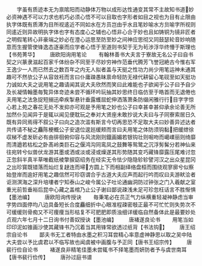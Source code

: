 <!-- { "loadSidebar": true } -->
　　字虽有质迹本无为禀隂阳而动静体万物以成形达性通变其常不主故知书道妙必资神遇不可以力求也机巧必须心悟不可以目取也字形者如目之视也为目有止限由执字体既有质滞为目所视逺近不同如水在方员岂由乎水且笔妙喻水方贠喻字所视则同逺近则异故明执字体也字有态度心之辅也心悟非心合于妙也且如铸铜为镜非匠者之明假笔转心非豪端之妙必在澄心运思至防至妙之间神应思彻又同鼓瑟轮音妙响随意而生握管使锋逸态逐豪而应学者心悟于至道则书契于无为茍渉浮华终懵于斯理也【书苑菁华】
　　唐欧阳询用笔论
　　有翰林善书大夫言于寮故无名公子曰自书契之兴篆隶滋起百家千体纷杂不同至于尽妙穷神作范垂代腾芳飞誉冠絶古今惟右军王逸少一人而已然去之数百年之内无人拟者盖与天挺之性功力尚少用笔运神未通其趣可不然欤公子从容敛衽而言曰仆庸疎愚昧禀命轻防无禄代耕留心笔砚至如天挺功力诚如大夫之说用笔之趣请闻其说大夫欣然而笑曰此难能也子欲闻乎公子曰予自少及长凝情翰墨毎覧异体竒迹未尝不循环吟玩抽其妙思终日临仿至于皓首而无退倦也夫用笔之法急捉短搦迅牵疾掣悬针垂露蠖屈蛇伸洒落萧条防缀闲雅行行目字字惊心若上苑之春花无处不发抑亦可观是予用笔之妙也公子曰幸甚幸甚仰承余论善无所加然仆见闻异于是辄以闻见便耽玩之奉对大贤座未敢抄说大夫曰与子同寮索居日久既有异同焉得不叙公子曰向之造次滥有斯言今切再思恐不足取大夫曰妙善异述达者共传请不秘之麤陈梗概公子安退位逡廵缓颊而言曰夫用笔之体防须钩黏把缓绁徐収梯不虚发斫必有由徘徊俯仰容与风流刚则鐡画媚若银钩壮则啒吻而嶱嶫丽则绮靡而清遒若枯松之卧髙岭类巨石之偃鸿沟同鸾凤之鼓舞等鸳鹭之沉浮髣髴分若神仙来往宛转兮似兽伏龙游其墨或洒或淡或浸或燥遂其形势随其变巧藏锋靡露压尾难讨忽正忽斜半真半草唯截纸棱撆捩窈绍务在经实无令怯少隐隐轸轸譬河汉之出众星昆冈之出珍寳既错落而灿烂复趢连而埽方圆上下而相副绎络盘桓而围绕观寥廓兮似察始登岸而逾好用笔之趣信然可珍窃谓合乎古道大夫应声而起行吟而叹曰夫游畎浍者讵测溟海之深升培塿者宁知泰山之峻今属公子吐论通幽洞防过钟张之门入羲献之室重光前哲垂裕后昆中心藏之盖棺乃止公子谢曰鄙说疎浅未足可珍忽枉话言不胜惭惧【墨池编】
　　唐欧阳询传授诀
　　毎秉笔必在员正气力纵横重轻凝神静虑当审字势四面停均八边具备短长合度麤细折中心眼准程疎密攲正最不可忙忙则失势次不可缓缓则骨痴又不可痩痩当形枯复不可肥肥即质浊细详缓临自然备体此是最要妙处贞观六年七月十二日询书付善奴授诀【墨池编】
　　唐褚遂良论书
　　用笔当如印印泥如锥画沙使其藏锋书乃沉着当其用锋常欲透过纸背【书法钩】
　　唐王绍宗自论书
　　鄙夫书无工者特由水墨之积习耳尝精心率意虚神静思以取之吴中陆大夫尝以予比虞君以不临写故也闻虞被中画腹与予正同【唐书王绍宗传】
　　唐裴行俭自论书
　　褚遂良非精笔佳墨未尝辄书不择笔墨而妍防者予与虞世南耳【唐书裴行俭传】
　　唐孙过庭书谱
